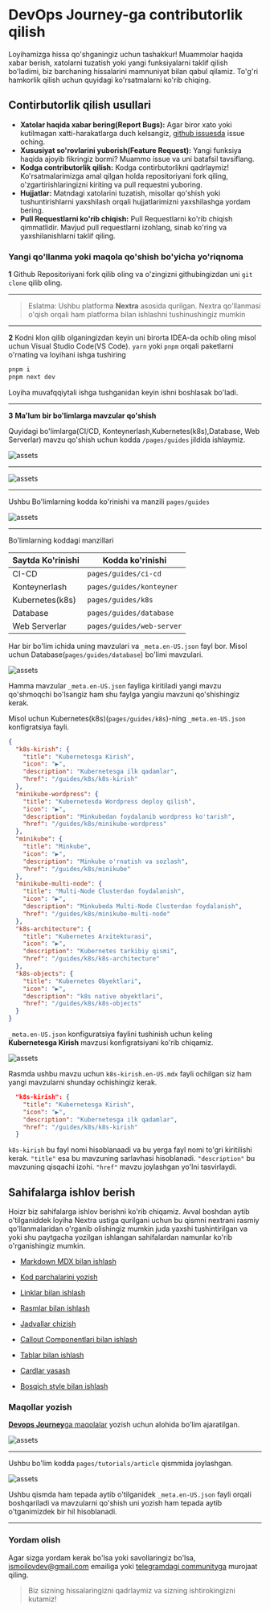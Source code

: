 # **DevOps Journey**-ga contributorlik qilish

Loyihamizga hissa qo'shganingiz uchun tashakkur! Muammolar haqida xabar berish, xatolarni tuzatish yoki yangi funksiyalarni taklif qilish bo'ladimi, biz barchaning hissalarini mamnuniyat bilan qabul qilamiz. To'g'ri hamkorlik qilish uchun quyidagi ko'rsatmalarni ko'rib chiqing.


## Contirbutorlik qilish usullari
* **Xatolar haqida xabar bering(Report Bugs):** Agar biror xato yoki kutilmagan xatti-harakatlarga duch kelsangiz, [github issuesda](https://github.com/ismoilovdevml/devops-journey/issues) issue oching.
* **Xususiyat so'rovlarini yuborish(Feature Request):** Yangi funksiya haqida ajoyib fikringiz bormi? Muammo issue va uni batafsil tavsiflang.
* **Kodga contributorlik qilish:** Kodga contirbutorlikni qadrlaymiz! Ko'rsatmalarimizga amal qilgan holda repositoriyani fork qiling, o'zgartirishlaringizni kiriting va pull requestni yuboring.
* **Hujjatlar:** Matndagi xatolarini tuzatish, misollar qo'shish yoki tushuntirishlarni yaxshilash orqali hujjatlarimizni yaxshilashga yordam bering.
* **Pull Requestlarni ko'rib chiqish:** Pull Requestlarni ko'rib chiqish qimmatlidir. Mavjud pull requestlarni izohlang, sinab ko'ring va yaxshilanishlarni taklif qiling.


### Yangi qo'llanma yoki maqola qo'shish bo'yicha yo'riqnoma

**1** Github Repositoriyani fork qilib oling va o'zingizni githubingizdan uni `git clone` qilib oling.

----
> Eslatma: Ushbu platforma **Nextra** asosida qurilgan. Nextra 
> qo'llanmasi o'qish orqali ham platforma bilan ishlashni 
> tushinushingiz mumkin
----

**2** Kodni klon qilib olganingizdan keyin uni birorta IDEA-da ochib oling misol uchun Visual Studio Code(VS Code). `yarn` yoki `pnpm` orqali paketlarni o'rnating va loyihani ishga tushiring

```bash
pnpm i
pnpm next dev
```
Loyiha muvafqqiytali ishga tushganidan keyin ishni boshlasak bo'ladi.

----

**3** **Ma'lum bir bo'limlarga mavzular qo'shish**

Quyidagi bo'limlarga(CI/CD, Konteynerlash,Kubernetes(k8s),Database, Web Serverlar) mavzu qo'shish uchun kodda `/pages/guides` jildida ishlaymiz.

![assets](assets/contributing/1.png)

---
![assets](assets/contributing/2.png)

---
Ushbu Bo'limlarning kodda ko'rinishi va manzili `pages/guides`

![assets](assets/contributing/3.png)

------

Bo'limlarning koddagi manzillari

| Saytda Ko'rinishi   | Kodda ko'rinishi          |
| ------------------- | ------------------------- |
| CI-CD               | `pages/guides/ci-cd`      |
| Konteynerlash       | `pages/guides/konteyner`  |
| Kubernetes(k8s)     | `pages/guides/k8s`        |
| Database            | `pages/guides/database`   |
| Web Serverlar       | `pages/guides/web-server` |

Har bir bo'lim ichida uning mavzulari va `_meta.en-US.json` fayl bor.
Misol uchun Database(`pages/guides/database`) bo'limi mavzulari.

![assets](assets/contributing/4.png)

Hamma mavzular `_meta.en-US.json` fayliga kiritiladi yangi mavzu qo'shmoqchi bo'lsangiz ham shu faylga yangiu mavzuni qo'shishingiz kerak.

Misol uchun Kubernetes(k8s)(`pages/guides/k8s`)-ning  `_meta.en-US.json` konfigratsiya fayli.

```json
{
  "k8s-kirish": {
    "title": "Kubernetesga Kirish",
    "icon": "▶️",
    "description": "Kubernetesga ilk qadamlar",
    "href": "/guides/k8s/k8s-kirish"
  },
  "minikube-wordpress": {
    "title": "Kubernetesda Wordpress deploy qilish",
    "icon": "▶️",
    "description": "Minkubedan foydalanib wordpress ko'tarish",
    "href": "/guides/k8s/minikube-wordpress"
  },
  "minikube": {
    "title": "Minkube",
    "icon": "▶️",
    "description": "Minkube o'rnatish va sozlash",
    "href": "/guides/k8s/minikube"
  },
  "minikube-multi-node": {
    "title": "Multi-Node Clusterdan foydalanish",
    "icon": "▶️",
    "description": "Minkubeda Multi-Node Clusterdan foydalanish",
    "href": "/guides/k8s/minikube-multi-node"
  },
  "k8s-architecture": {
    "title": "Kubernetes Arxitekturasi",
    "icon": "▶️",
    "description": "Kubernetes tarkibiy qismi",
    "href": "/guides/k8s/k8s-architecture"
  },
  "k8s-objects": {
    "title": "Kubernetes Obyektlari",
    "icon": "▶️",
    "description": "k8s native obyektlari",
    "href": "/guides/k8s/k8s-objects"
  }
}
```

`_meta.en-US.json` konfiguratsiya faylini tushinish uchun keling **Kubernetesga Kirish** mavzusi konfigratsiyani ko'rib chiqamiz.

![assets](assets/contributing/5.png)

Rasmda ushbu mavzu uchun `k8s-kirish.en-US.mdx` fayli ochilgan siz ham yangi mavzularni shunday ochishingiz kerak.

```json
  "k8s-kirish": {
    "title": "Kubernetesga Kirish",
    "icon": "▶️",
    "description": "Kubernetesga ilk qadamlar",
    "href": "/guides/k8s/k8s-kirish"
  }
```

`k8s-kirish` bu fayl nomi hisoblanaadi va bu yerga fayl nomi to'gri kiritilishi kerak. `"title"` esa bu mavzuning sarlavhasi hisoblanadi. `"description"` bu mavzuning qisqachi izohi. `"href"` mavzu joylashgan yo'lni tasvirlaydi.

## Sahifalarga ishlov berish

Hoizr biz sahifalarga ishlov berishni ko'rib chiqamiz. Avval boshdan aytib o'tilganiddek loyiha Nextra ustiga qurilgani uchun bu qismni nextrani rasmiy qo'llanmalaridan o'rganib olishingiz mumkin juda yaxshi tushintirilgan va yoki shu paytgacha yozilgan ishlangan sahifalardan namunlar ko'rib o'rganishingiz mumkin.


* [Markdown MDX bilan ishlash](https://nextra.site/docs/guide/markdown)

* [Kod parchalarini yozish](https://nextra.site/docs/guide/syntax-highlighting)

* [Linklar bilan ishlash](https://nextra.site/docs/guide/link)

* [Rasmlar bilan ishlash](https://nextra.site/docs/guide/image)

* [Jadvallar chizish](https://nextra.site/docs/guide/advanced/table)

* [Callout Componentlari bilan ishlash](https://nextra.site/docs/guide/built-ins/callout)

* [Tablar bilan ishlash](https://nextra.site/docs/guide/built-ins/tabs)

* [Cardlar yasash](https://nextra.site/docs/guide/built-ins/cards)

* [Bosqich style bilan ishlash](https://nextra.site/docs/guide/built-ins/steps)

### Maqollar yozish

[**Devops Journey**ga maqolalar](https://devops-journey.uz/tutorials/all) yozish uchun alohida bo'lim ajaratilgan.


![assets](assets/contributing/6.png)

----

Ushbu bo'lim kodda `pages/tutorials/article` qismmida joylashgan.

![assets](assets/contributing/7.png)

Ushbu qismda ham tepada aytib o'tilganidek `_meta.en-US.json` fayli orqali boshqariladi va mavzularni qo'shish uni yozish ham tepada aytib o'tganimizdek bir hil hisoblanadi.

----


### Yordam olish
Agar sizga yordam kerak bo'lsa yoki savollaringiz bo'lsa, ismoilovdev@gmail.com emailiga yoki [telegramdagi communityga](https://t.me/devopsuzb) murojaat qiling.

> Biz sizning hissalaringizni qadrlaymiz va sizning ishtirokingizni kutamiz!
